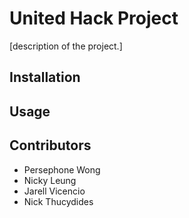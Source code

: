 # United Hack Project


[description of the project.]

## Installation




## Usage



## Contributors

- Persephone Wong
- Nicky Leung
- Jarell Vicencio 
- Nick Thucydides

